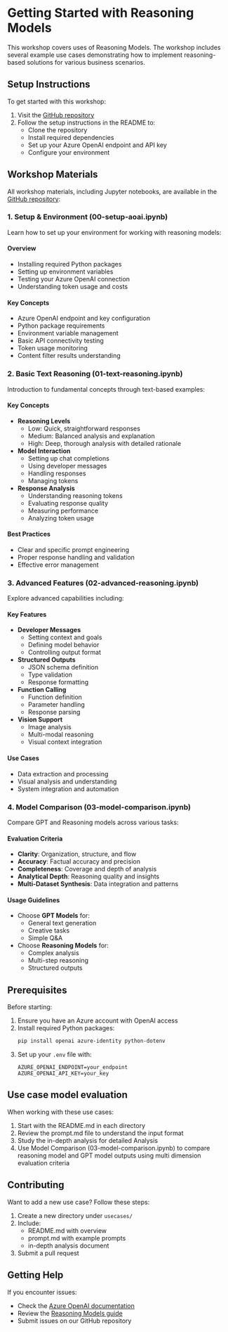 # Getting Started with Reasoning Models

This workshop covers uses of Reasoning Models. The workshop includes several example use cases demonstrating how to implement reasoning-based solutions for various business scenarios.

## Setup Instructions
To get started with this workshop:

1. Visit the [GitHub repository](https://github.com/dhangerkapil/reasoning-llms-workshop)
2. Follow the setup instructions in the README to:
    - Clone the repository
    - Install required dependencies
    - Set up your Azure OpenAI endpoint and API key
    - Configure your environment

## Workshop Materials
All workshop materials, including Jupyter notebooks, are available in the [GitHub repository](https://github.com/dhangerkapil/reasoning-llms-workshop):

### 1. Setup & Environment (00-setup-aoai.ipynb)

Learn how to set up your environment for working with reasoning models:

#### Overview
- Installing required Python packages
- Setting up environment variables
- Testing your Azure OpenAI connection
- Understanding token usage and costs

#### Key Concepts
- Azure OpenAI endpoint and key configuration
- Python package requirements
- Environment variable management
- Basic API connectivity testing
- Token usage monitoring
- Content filter results understanding

### 2. Basic Text Reasoning (01-text-reasoning.ipynb)

Introduction to fundamental concepts through text-based examples:

#### Key Concepts
- **Reasoning Levels**
    - Low: Quick, straightforward responses
    - Medium: Balanced analysis and explanation
    - High: Deep, thorough analysis with detailed rationale
- **Model Interaction**
    - Setting up chat completions
    - Using developer messages
    - Handling responses
    - Managing tokens
- **Response Analysis**
    - Understanding reasoning tokens
    - Evaluating response quality
    - Measuring performance
    - Analyzing token usage

#### Best Practices
- Clear and specific prompt engineering
- Proper response handling and validation
- Effective error management

### 3. Advanced Features (02-advanced-reasoning.ipynb)

Explore advanced capabilities including:

#### Key Features
- **Developer Messages**
    - Setting context and goals
    - Defining model behavior
    - Controlling output format
- **Structured Outputs**
    - JSON schema definition
    - Type validation
    - Response formatting
- **Function Calling**
    - Function definition
    - Parameter handling
    - Response parsing
- **Vision Support**
    - Image analysis
    - Multi-modal reasoning
    - Visual context integration

#### Use Cases
- Data extraction and processing
- Visual analysis and understanding
- System integration and automation

### 4. Model Comparison (03-model-comparison.ipynb)

Compare GPT and Reasoning models across various tasks:

#### Evaluation Criteria
- **Clarity**: Organization, structure, and flow
- **Accuracy**: Factual accuracy and precision
- **Completeness**: Coverage and depth of analysis
- **Analytical Depth**: Reasoning quality and insights
- **Multi-Dataset Synthesis**: Data integration and patterns

#### Usage Guidelines
<ul>
  <li>Choose <strong>GPT Models</strong> for:
    <ul>
      <li>General text generation</li>
      <li>Creative tasks</li>
      <li>Simple Q&amp;A</li>
    </ul>
  </li>
  <li>Choose <strong>Reasoning Models</strong> for:
    <ul>
      <li>Complex analysis</li>
      <li>Multi-step reasoning</li>
      <li>Structured outputs</li>
    </ul>
  </li>
</ul>

## Prerequisites

Before starting:
1. Ensure you have an Azure account with OpenAI access
2. Install required Python packages:
    ```bash
    pip install openai azure-identity python-dotenv
    ```
3. Set up your `.env` file with:
    ```
    AZURE_OPENAI_ENDPOINT=your_endpoint
    AZURE_OPENAI_API_KEY=your_key
    ```

## Use case model evaluation

When working with these use cases:

1. Start with the README.md in each directory
2. Review the prompt.md file to understand the input format
3. Study the in-depth analysis for detailed Analysis
4. Use Model Comparison (03-model-comparison.ipynb) to compare reasoning model and GPT model outputs using multi dimension evaluation criteria

## Contributing

Want to add a new use case? Follow these steps:

1. Create a new directory under `usecases/`
2. Include:
    - README.md with overview
    - prompt.md with example prompts
    - in-depth analysis document
3. Submit a pull request

## Getting Help

If you encounter issues:
- Check the [Azure OpenAI documentation](https://learn.microsoft.com/azure/ai-services/openai/)
- Review the [Reasoning Models guide](https://learn.microsoft.com/azure/ai-services/openai/how-to/reasoning)
- Submit issues on our GitHub repository
